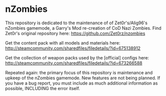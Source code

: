 nZombies
========

This repository is dedicated to the maintenance of of Zet0r's/Alig96's nZombies gamemode, a Garry's Mod re-creation of CoD Nazi Zombies. Find Zet0r's original repository here: https://github.com/Zet0rz/nzombies

Get the content pack with all models and materials here:
http://steamcommunity.com/sharedfiles/filedetails/?id=675138912

Get the collection of weapon packs used by the [official] configs here:
http://steamcommunity.com/sharedfiles/filedetails/?id=673266588

Repeated again: the primary focus of this repository is maintenance and upkeep of the nZombies gamemode. New features are not being planned. If you have a bug report, you must include as much additional information as possible, INCLUDING the error itself.
